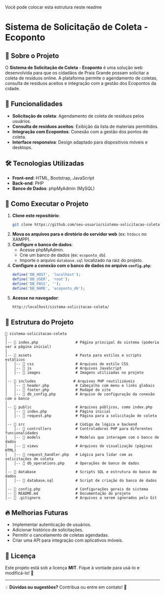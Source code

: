 Você pode colocar esta estrutura neste readme

# Sistema de Solicitação de Coleta - Ecoponto

## 📌 Sobre o Projeto
O **Sistema de Solicitação de Coleta - Ecoponto** é uma solução web desenvolvida para que os cidadãos de Praia Grande possam solicitar a coleta de resíduos online. A plataforma permite o agendamento de coletas, consulta de resíduos aceitos e integração com a gestão dos Ecopontos da cidade.

## 🎯 Funcionalidades
- **Solicitação de coleta**: Agendamento de coleta de resíduos pelos usuários.
- **Consulta de resíduos aceitos**: Exibição da lista de materiais permitidos.
- **Integração com Ecopontos**: Conexão com a gestão dos pontos de coleta.
- **Interface responsiva**: Design adaptado para dispositivos móveis e desktops.

## 🛠 Tecnologias Utilizadas
- **Front-end**: HTML, Bootstrap, JavaScript
- **Back-end**: PHP
- **Banco de Dados**: phpMyAdmin (MySQL)

## 🚀 Como Executar o Projeto
1. **Clone este repositório**:
   ```sh
   git clone https://github.com/seu-usuario/sistema-solicitacao-coleta.git
   ```
2. **Mova os arquivos para o diretório do servidor web** (ex: `htdocs` no XAMPP).
3. **Configure o banco de dados**:
   - Acesse phpMyAdmin.
   - Crie um banco de dados (ex: `ecoponto_db`).
   - Importe o arquivo `database.sql` localizado na raiz do projeto.
4. **Configure a conexão com o banco de dados no arquivo `config.php`**:
   ```php
   define('DB_HOST', 'localhost');
   define('DB_USER', 'root');
   define('DB_PASS', '');
   define('DB_NAME', 'ecoponto_db');
   ```
5. **Acesse no navegador**:
   ```sh
   http://localhost/sistema-solicitacao-coleta/
   ```

## 📂 Estrutura do Projeto
```
📁 sistema-solicitacao-coleta
│
│-- 📄 index.php                 # Página principal do sistema (poderia ser a página inicial)
│
│-- 📂 assets                    # Pasta para estilos e scripts estáticos
│   │-- 📂 css                   # Arquivos de estilo CSS
│   │-- 📂 js                    # Arquivos JavaScript
│   │-- 📂 images                # Imagens utilizadas no projeto
│
│-- 📂 includes                 # Arquivos PHP reutilizáveis
│   │-- 📄 header.php            # Cabeçalho com menu e links globais
│   │-- 📄 footer.php            # Rodapé do site
│   │-- 📄 db_config.php         # Arquivo de configuração da conexão com o banco
│
│-- 📂 public                    # Arquivos públicos, como index.php
│   │-- 📄 index.php             # Página inicial
│   │-- 📄 request.php           # Página para a solicitação de coleta
│
│-- 📂 src                       # Código de lógica e backend
│   │-- 📂 controllers           # Controladores PHP para diferentes funcionalidades
│   │-- 📂 models                # Modelos que interagem com o banco de dados
│   │-- 📂 views                 # Arquivos de visualização (páginas HTML)
│   │-- 📄 request_handler.php   # Lógica para lidar com as solicitações de coleta
│   │-- 📄 db_operations.php     # Operações de banco de dados
│
│-- 📂 database                  # Scripts SQL e estrutura do banco de dados
│   │-- 📄 database.sql          # Script de criação do banco de dados
│
│-- 📄 config.php                # Configurações gerais do sistema
│-- 📄 README.md                 # Documentação do projeto
│-- 📄 .gitignore                # Arquivos a serem ignorados pelo Git

```

## 🔥 Melhorias Futuras
- Implementar autenticação de usuários.
- Adicionar histórico de solicitações.
- Permitir o cancelamento de coletas agendadas.
- Criar uma API para integração com aplicativos móveis.

## 📜 Licença
Este projeto está sob a licença **MIT**. Fique à vontade para usá-lo e modificá-lo! 🚀

---

💡 **Dúvidas ou sugestões?** Contribua ou entre em contato! 🌱

